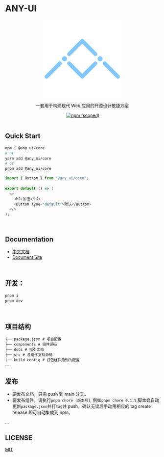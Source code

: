 # ANY-UI

<p align="center" height="256">
<img align="center" height="256" src="./public/logo2.png">
</p>

<div align="center">

一套用于构建现代 Web 应用的开源设计敏捷方案

<img alt="" src="https://img.shields.io/github/actions/workflow/status/5unnywind/any-ui/npm-ci.yml?style=for-the-badge&labelColor=000000">
<a href="https://www.npmjs.com/package/@any_ui/core">
  <img alt="npm (scoped)" src="https://img.shields.io/npm/v/@any_ui/core?style=for-the-badge&labelColor=000000">
</a>
</div>

<br/>

## Quick Start

```bash
npm i @any_ui/core
# or
yarn add @any_ui/core
# or
pnpm add @any_ui/core
```

```js
import { Button } from "@any_ui/core";

export default () => (
  <>
    <h2>按钮</h2>
    <Button type="default">默认</Button>
  </>
);
```

<br/>

## Documentation

- [中文文档](https://any-ui-5unnywind.vercel.app/)
- [Document Site](https://any-ui-5unnywind.vercel.app//en-US)

<br/>

## 开发：

```bash
pnpm i
pnpm dev
```

<br/>

## 项目结构

```
├── package.json # 项目配置
├── components # 组件源码
├── docs # 指引文档
├── src # 各组件文档源码
├── build_config # 打包组件用到的配置
……
```

## 发布

- 要发布文档，只需 push 到 main 分支。
- 要发布组件，请执行`pnpm chore [版本号]`, 例如`pnpm chore 0.1.5`,脚本会自动更新`package.json`并打`tag`并 push，确认无误后手动用相应的 tag create release 即可自动集成到 npm。

...

## LICENSE

[MIT](./LICENSE)
